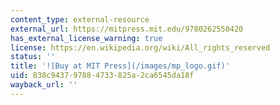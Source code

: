 ```yaml
---
content_type: external-resource
external_url: https://mitpress.mit.edu/9780262550420
has_external_license_warning: true
license: https://en.wikipedia.org/wiki/All_rights_reserved
status: ''
title: '![Buy at MIT Press](/images/mp_logo.gif)'
uid: 838c9437-9788-4733-825a-2ca6545da18f
wayback_url: ''
---
```


